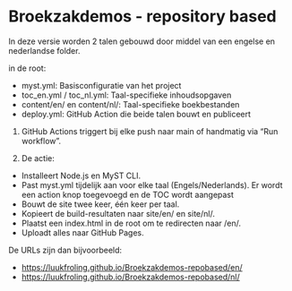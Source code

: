 # Broekzakdemos - repository based

In deze versie worden 2 talen gebouwd door middel van een engelse en nederlandse folder. 

in de root: 
- myst.yml: Basisconfiguratie van het project
- toc_en.yml / toc_nl.yml: Taal-specifieke inhoudsopgaven
- content/en/ en content/nl/: Taal-specifieke boekbestanden
- deploy.yml: GitHub Action die beide talen bouwt en publiceert

1) GitHub Actions triggert bij elke push naar main of handmatig via “Run workflow”.

2) De actie:
- Installeert Node.js en MyST CLI.
- Past myst.yml tijdelijk aan voor elke taal (Engels/Nederlands). Er wordt een action knop toegevoegd en de TOC wordt aangepast
- Bouwt de site twee keer, één keer per taal.
- Kopieert de build-resultaten naar site/en/ en site/nl/.
- Plaatst een index.html in de root om te redirecten naar /en/.
- Uploadt alles naar GitHub Pages.

De URLs zijn dan bijvoorbeeld:
- https://luukfroling.github.io/Broekzakdemos-repobased/en/
- https://luukfroling.github.io/Broekzakdemos-repobased/nl/
